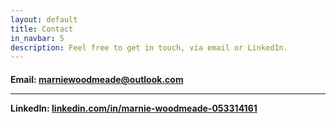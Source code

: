 ```yaml
---
layout: default
title: Contact
in_navbar: 5
description: Feel free to get in touch, via email or LinkedIn.
---
```


<h4 class="card">

Email: [marniewoodmeade@outlook.com](mailto:marniewoodmeade@outlook.com?Subject=Hello)

---

LinkedIn: [linkedin.com/in/marnie-woodmeade-053314161](https://www.linkedin.com/in/marnie-woodmeade-053314161/)

</h4>
